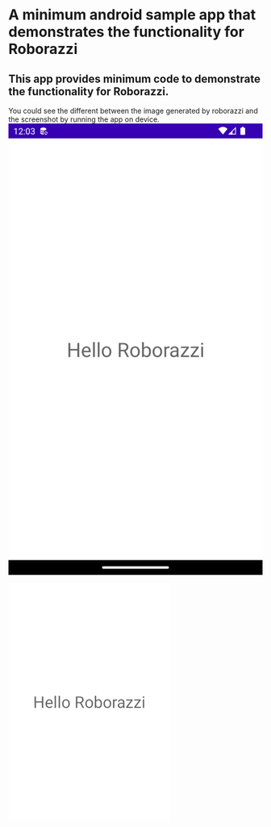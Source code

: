 # A minimum android sample app that demonstrates the functionality for Roborazzi

## This app provides minimum code to demonstrate the functionality for Roborazzi.

You could see the different between the image generated by roborazzi and the screenshot by running the
app on device.
![from_emulator](docs/from_emulator.png)

![from_roborazzi.png](docs/from_roborazzi.png)

